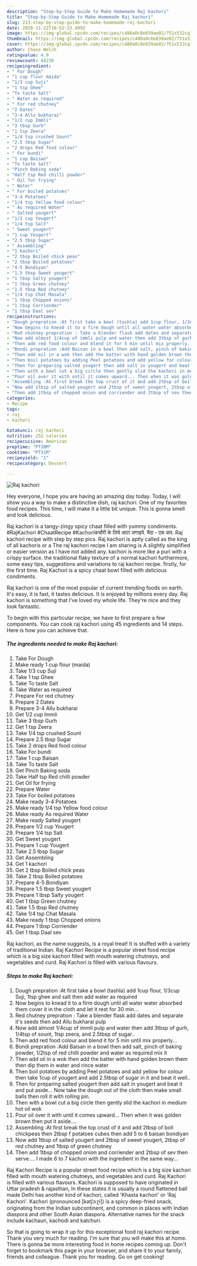```yaml
---
description: "Step-by-Step Guide to Make Homemade Raj kachori"
title: "Step-by-Step Guide to Make Homemade Raj kachori"
slug: 223-step-by-step-guide-to-make-homemade-raj-kachori
date: 2020-11-22T10:52:23.499Z
image: https://img-global.cpcdn.com/recipes/c480a0c8e839ae02/751x532cq70/raj-kachori-recipe-main-photo.jpg
thumbnail: https://img-global.cpcdn.com/recipes/c480a0c8e839ae02/751x532cq70/raj-kachori-recipe-main-photo.jpg
cover: https://img-global.cpcdn.com/recipes/c480a0c8e839ae02/751x532cq70/raj-kachori-recipe-main-photo.jpg
author: Chase Welch
ratingvalue: 4.9
reviewcount: 44230
recipeingredient:
- " For Dough"
- "1 cup flour maida"
- "1/3 cup Suji"
- "1 tsp Ghee"
- "To taste Salt"
- " Water as required"
- " For red chutney"
- "2 Dates"
- "3-4 Allu bukharai"
- "1/2 cup Immli"
- "3 tbsp Gurh"
- "1 tsp Zeera"
- "1/4 tsp crushed Sount"
- "2.5 tbsp Sugar"
- "2 drops Red food colour"
- " For bundi"
- "1 cup Baisan"
- "To taste Salt"
- "Pinch Baking soda"
- "Half tsp Red chilli powder"
- " Oil for frying"
- " Water"
- " For boiled potatoes"
- "3-4 Potatoes"
- "1/4 tsp Yellow food colour"
- " As required Water"
- " Salted yougert"
- "1/2 cup Yougert"
- "1/4 tsp Salt"
- " Sweet yougert"
- "1 cup Yougert"
- "2.5 tbsp Sugar"
- " Assembling"
- "1 kachori"
- "2 tbsp Boiled chick peas"
- "2 tbsp Boiled potatoes"
- "4-5 Bondiyan"
- "1.5 tbsp Sweet yougert"
- "1 tbsp Salty yougert"
- "1 tbsp Green chutney"
- "1.5 tbsp Red chutney"
- "1/4 tsp Chat Masala"
- "1 tbsp Chopped onions"
- "1 tbsp Corriender"
- "1 tbsp Daal sev"
recipeinstructions:
- "Dough prepration :At first take a bowl (tashla) add 1cup flour, 1/3cup Suji, 1tsp ghee and salt then add water as required"
- "Now begins to knead it to a firm dough until all water water absorbed them cover it in the cloth and let it rest for 30 min..."
- "Red chutney prepration : Take a blender flask add dates and separate it&#39;s seeds then add Allu bukharai pulp"
- "Now add almost 1/4cup of immli pulp and water then add 3tbsp of gurh, 1/4tsp of sount, 1tsp zeera, and 2.5tbsp of sugar.."
- "Then add red food colour and blend it for 5 min until mix properly..."
- "Bondi prepration :Add Baisan in a bowl then add salt, pinch of baking powder, 1/2tsp of red chilli powder and water as required mix it"
- "Then add oil in a wok then add the batter with hand golden brown them then dip them in water and rince water"
- "Then boil potatoes by adding Peel potatoes and add yellow for colour then take 1cup of yougert and add 2.5tbsp of sugar in it and beat it well.."
- "Then for preparing salted yougert then add salt in yougert and beat it and put aside... Now take the dough out of the cloth then make small balls then roll it with rolling pin."
- "Then with a bowl cut a big circle then gently slid the kachori in medium hot oil wok"
- "Pour oil over it with until it comes upward... Then when it was golden brown then put it aside...."
- "Assembling :At first break the top crust of it and add 2tbsp of boil chickpeas then 2tbsp f potatoes cubes then add 5 to 6 baisan bondiyan"
- "Now add 1tbsp of salted yougert and 2tbsp of sweet yougert, 2tbsp of red chutney and 1tbsp of green chutney"
- "Then add 1tbsp of chopped onion and corriender and 2tbsp of sev then serve.... I made 6 to 7 kachori with the ingredient in the same way..."
categories:
- Recipe
tags:
- raj
- kachori

katakunci: raj kachori 
nutrition: 252 calories
recipecuisine: American
preptime: "PT38M"
cooktime: "PT31M"
recipeyield: "1"
recipecategory: Dessert

---
```



![Raj kachori](https://img-global.cpcdn.com/recipes/c480a0c8e839ae02/751x532cq70/raj-kachori-recipe-main-photo.jpg)

Hey everyone, I hope you are having an amazing day today. Today, I will show you a way to make a distinctive dish, raj kachori. One of my favorites food recipes. This time, I will make it a little bit unique. This is gonna smell and look delicious.

Raj kachori is a tangy-zingy spicy chaat filled with yummy condiments. #RajKachori #ChaatRecipe #Kachoriकचौरी के लिये आटा लगाइये. मैदा - एक कप. Raj kachori recipe with step by step pics. Raj kachori is aptly called as the king of all kachoris or a The raj kachori recipe I am sharing is A slightly simplified or easier version as I have not added any. kachori is more like a puri with a crispy surface. the traditional flaky texture of a normal kachori furthermore, some easy tips, suggestions and variations to raj kachori recipe. firstly, for the first time. Raj Kachori is a spicy chaat bowl filled with delicious condiments.

Raj kachori is one of the most popular of current trending foods on earth. It's easy, it is fast, it tastes delicious. It is enjoyed by millions every day. Raj kachori is something that I've loved my whole life. They're nice and they look fantastic.


To begin with this particular recipe, we have to first prepare a few components. You can cook raj kachori using 45 ingredients and 14 steps. Here is how you can achieve that.

<!--inarticleads1-->

##### The ingredients needed to make Raj kachori:

1. Take  For Dough
1. Make ready 1 cup flour (maida)
1. Take 1/3 cup Suji
1. Take 1 tsp Ghee
1. Take To taste Salt
1. Take  Water as required
1. Prepare  For red chutney
1. Prepare 2 Dates
1. Prepare 3-4 Allu bukharai
1. Get 1/2 cup Immli
1. Take 3 tbsp Gurh
1. Get 1 tsp Zeera
1. Take 1/4 tsp crushed Sount
1. Prepare 2.5 tbsp Sugar
1. Take 2 drops Red food colour
1. Take  For bundi
1. Take 1 cup Baisan
1. Take To taste Salt
1. Get Pinch Baking soda
1. Take Half tsp Red chilli powder
1. Get  Oil for frying
1. Prepare  Water
1. Take  For boiled potatoes
1. Make ready 3-4 Potatoes
1. Make ready 1/4 tsp Yellow food colour
1. Make ready  As required Water
1. Make ready  Salted yougert
1. Prepare 1/2 cup Yougert
1. Prepare 1/4 tsp Salt
1. Get  Sweet yougert
1. Prepare 1 cup Yougert
1. Take 2.5 tbsp Sugar
1. Get  Assembling
1. Get 1 kachori
1. Get 2 tbsp Boiled chick peas
1. Take 2 tbsp Boiled potatoes
1. Prepare 4-5 Bondiyan
1. Prepare 1.5 tbsp Sweet yougert
1. Prepare 1 tbsp Salty yougert
1. Get 1 tbsp Green chutney
1. Take 1.5 tbsp Red chutney
1. Take 1/4 tsp Chat Masala
1. Make ready 1 tbsp Chopped onions
1. Prepare 1 tbsp Corriender
1. Get 1 tbsp Daal sev


Raj kachori, as the name suggests, is a royal treat! It is stuffed with a variety of traditional Indian. Raj Kachori Recipe is a popular street food recipe which is a big size kachori filled with mouth watering chutneys, and vegetables and curd. Raj Kachori is filled with various flavours. 

<!--inarticleads2-->

##### Steps to make Raj kachori:

1. Dough prepration :At first take a bowl (tashla) add 1cup flour, 1/3cup Suji, 1tsp ghee and salt then add water as required
1. Now begins to knead it to a firm dough until all water water absorbed them cover it in the cloth and let it rest for 30 min...
1. Red chutney prepration : Take a blender flask add dates and separate it&#39;s seeds then add Allu bukharai pulp
1. Now add almost 1/4cup of immli pulp and water then add 3tbsp of gurh, 1/4tsp of sount, 1tsp zeera, and 2.5tbsp of sugar..
1. Then add red food colour and blend it for 5 min until mix properly...
1. Bondi prepration :Add Baisan in a bowl then add salt, pinch of baking powder, 1/2tsp of red chilli powder and water as required mix it
1. Then add oil in a wok then add the batter with hand golden brown them then dip them in water and rince water
1. Then boil potatoes by adding Peel potatoes and add yellow for colour then take 1cup of yougert and add 2.5tbsp of sugar in it and beat it well..
1. Then for preparing salted yougert then add salt in yougert and beat it and put aside... Now take the dough out of the cloth then make small balls then roll it with rolling pin.
1. Then with a bowl cut a big circle then gently slid the kachori in medium hot oil wok
1. Pour oil over it with until it comes upward... Then when it was golden brown then put it aside....
1. Assembling :At first break the top crust of it and add 2tbsp of boil chickpeas then 2tbsp f potatoes cubes then add 5 to 6 baisan bondiyan
1. Now add 1tbsp of salted yougert and 2tbsp of sweet yougert, 2tbsp of red chutney and 1tbsp of green chutney
1. Then add 1tbsp of chopped onion and corriender and 2tbsp of sev then serve.... I made 6 to 7 kachori with the ingredient in the same way...


Raj Kachori Recipe is a popular street food recipe which is a big size kachori filled with mouth watering chutneys, and vegetables and curd. Raj Kachori is filled with various flavours. Kachori is supposed to have originated in Uttar pradesh &amp; rajasthan, In these states it is usually a round flattened ball made Delhi has another kind of kachori, called &#39;Khasta kachori&#39; or &#39;Raj Kachori&#39;. Kachori (pronounced [kətʃɔːɽi]) is a spicy deep-fried snack, originating from the Indian subcontinent, and common in places with Indian diaspora and other South Asian diaspora. Alternative names for the snack include kachauri, kachodi and katchuri. 

So that is going to wrap it up for this exceptional food raj kachori recipe. Thank you very much for reading. I'm sure that you will make this at home. There is gonna be more interesting food in home recipes coming up. Don't forget to bookmark this page in your browser, and share it to your family, friends and colleague. Thank you for reading. Go on get cooking!
